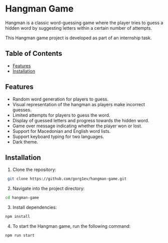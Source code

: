 # Hangman Game

Hangman is a classic word-guessing game where the player tries to guess a hidden word by suggesting letters within a certain number of attempts.

This Hangman game project is developed as part of an internship task.

## Table of Contents

- [Features](#features)
- [Installation](#installation)

## Features

- Random word generation for players to guess.
- Visual representation of the hangman as players make incorrect guesses.
- Limited attempts for players to guess the word.
- Display of guessed letters and progress towards the hidden word.
- Game over message indicating whether the player won or lost.
- Support for Macedonian and English word lists.
- Support keyboard typing for two languages.
- Dark theme.

## Installation

1. Clone the repository:

```sh
 git clone https://github.com/gorg1ev/hangman-game.git
```

2. Navigate into the project directory:

```sh
cd hangman-game
```

3. Install dependencies:

```sh
npm install
```

4. To start the Hangman game, run the following command:

```sh
npm run start
```
